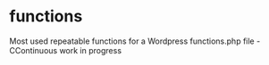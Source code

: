 # functions
Most used repeatable functions for a Wordpress functions.php file - CContinuous work in progress
